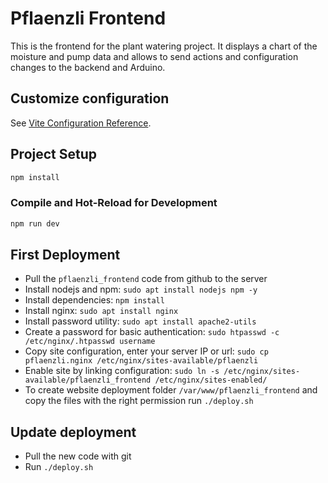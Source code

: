 # Pflaenzli Frontend

This is the frontend for the plant watering project. It displays a chart of the moisture and pump data and allows to send
actions and configuration changes to the backend and Arduino.

## Customize configuration

See [Vite Configuration Reference](https://vitejs.dev/config/).

## Project Setup

```sh
npm install
```

### Compile and Hot-Reload for Development

```sh
npm run dev
```

## First Deployment

- Pull the `pflaenzli_frontend` code from github to the server
- Install nodejs and npm: `sudo apt install nodejs npm -y`
- Install dependencies: `npm install`
- Install nginx: `sudo apt install nginx`
- Install password utility: `sudo apt install apache2-utils`
- Create a password for basic authentication: `sudo htpasswd -c /etc/nginx/.htpasswd username`
- Copy site configuration, enter your server IP or url: `sudo cp pflaenzli.nginx /etc/nginx/sites-available/pflaenzli`
- Enable site by linking configuration: `sudo ln -s /etc/nginx/sites-available/pflaenzli_frontend /etc/nginx/sites-enabled/`
- To create website deployment folder `/var/www/pflaenzli_frontend` and copy the files with the right permission run `./deploy.sh`

## Update deployment

- Pull the new code with git
- Run `./deploy.sh`